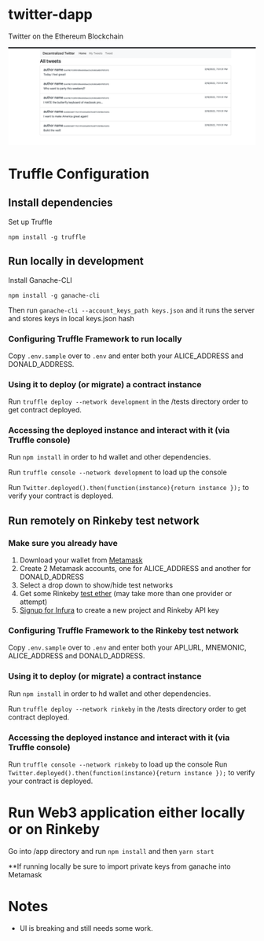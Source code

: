 # twitter-dapp
Twitter on the Ethereum Blockchain

![Screenshot](screenshot.png)

# Truffle Configuration

## Install dependencies

Set up Truffle
```
npm install -g truffle
```

## Run locally in development

Install Ganache-CLI
```
npm install -g ganache-cli
```

Then run `ganache-cli --account_keys_path keys.json` and it runs the server and stores keys in local keys.json hash

### Configuring Truffle Framework to run locally

Copy `.env.sample` over to `.env` and enter both your ALICE_ADDRESS and DONALD_ADDRESS.

### Using it to deploy (or migrate) a contract instance

Run `truffle deploy --network development` in the /tests directory order to get contract deployed.

### Accessing the deployed instance and interact with it (via Truffle console)

Run `npm install` in order to hd wallet and other dependencies.

Run `truffle console --network development` to load up the console 

Run `Twitter.deployed().then(function(instance){return instance });` to verify your contract is deployed.

## Run remotely on Rinkeby test network

### Make sure you already have
1. Download your wallet from [Metamask](https://metamask.io/)
2. Create 2 Metamask accounts, one for ALICE_ADDRESS and another for DONALD_ADDRESS
3. Select a drop down to show/hide test networks
4. Get some Rinkeby [test ether](https://faucet.rinkeby.io/) (may take more than one provider or attempt)
5. [Signup for Infura](https://infura.io/register) to create a new project and Rinkeby API key

### Configuring Truffle Framework to the Rinkeby test network

Copy `.env.sample` over to `.env` and enter both your API_URL, MNEMONIC, ALICE_ADDRESS and DONALD_ADDRESS.

### Using it to deploy (or migrate) a contract instance

Run `npm install` in order to hd wallet and other dependencies.

Run `truffle deploy --network rinkeby` in the /tests directory order to get contract deployed.

### Accessing the deployed instance and interact with it (via Truffle console)

Run `truffle console --network rinkeby` to load up the console 
Run `Twitter.deployed().then(function(instance){return instance });` to verify your contract is deployed.

# Run Web3 application either locally or on Rinkeby

Go into /app directory and run `npm install` and then `yarn start`

**If running locally be sure to import private keys from ganache into Metamask

# Notes

- UI is breaking and still needs some work.